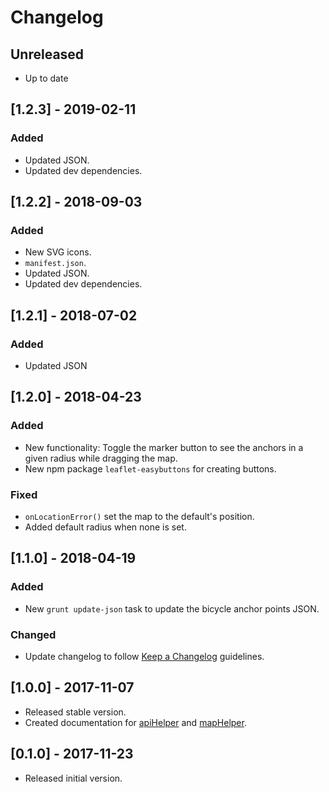 # Changelog

## Unreleased

* Up to date

## [1.2.3] - 2019-02-11

### Added

* Updated JSON.
* Updated dev dependencies.

## [1.2.2] - 2018-09-03

### Added

* New SVG icons.
* `manifest.json`.
* Updated JSON.
* Updated dev dependencies.

## [1.2.1] - 2018-07-02

### Added

* Updated JSON

## [1.2.0] - 2018-04-23

### Added

* New functionality: Toggle the marker button to see the anchors in a given radius while dragging the map.
* New npm package `leaflet-easybuttons` for creating buttons.

### Fixed

* `onLocationError()` set the map to the default's position.
* Added default radius when none is set.

## [1.1.0] - 2018-04-19

### Added

* New `grunt update-json` task to update the bicycle anchor points JSON.

### Changed

* Update changelog to follow [Keep a Changelog](http://keepachangelog.com/en/1.0.0/) guidelines.

## [1.0.0] - 2017-11-07

* Released stable version.
* Created documentation for [apiHelper](/docs/apiHelper.md) and [mapHelper](/docs/mapHelper.md).

## [0.1.0] - 2017-11-23

* Released initial version.
